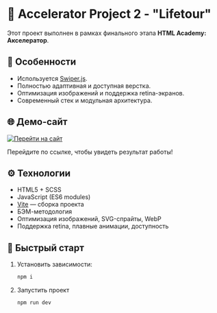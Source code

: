# 🚀 Accelerator Project 2 - "Lifetour"

Этот проект выполнен в рамках финального этапа **HTML Academy: Акселератор**.

## 📌 Особенности

- Используется [Swiper.js](https://swiperjs.com/).
- Полностью адаптивная и доступная верстка.
- Оптимизация изображений и поддержка retina-экранов.
- Современный стек и модульная архитектура.

## 🌐 Демо-сайт

[![Перейти на сайт](https://img.shields.io/badge/Смотреть_сайт-8957e5?style=for-the-badge&logo=github&logoColor=white)](https://kristinanoskova.github.io/accelerator-project-2/)

Перейдите по ссылке, чтобы увидеть результат работы!

## ⚙️ Технологии

- HTML5 + SCSS
- JavaScript (ES6 modules)
- [Vite](https://vitejs.dev/) — сборка проекта
- БЭМ-методология
- Оптимизация изображений, SVG-спрайты, WebP
- Поддержка retina, плавные анимации, доступность

## 🚀 Быстрый старт

1. Установить зависимости:
   ```bash
   npm i
2. Запустить проект
   ```bash
   npm run dev
